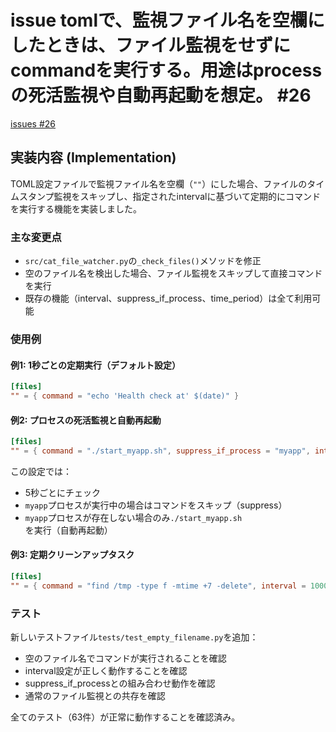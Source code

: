 # issue tomlで、監視ファイル名を空欄にしたときは、ファイル監視をせずにcommandを実行する。用途はprocessの死活監視や自動再起動を想定。 #26
[issues #26](https://github.com/cat2151/cat-file-watcher/issues/26)

## 実装内容 (Implementation)

TOML設定ファイルで監視ファイル名を空欄（`""`）にした場合、ファイルのタイムスタンプ監視をスキップし、指定されたintervalに基づいて定期的にコマンドを実行する機能を実装しました。

### 主な変更点
- `src/cat_file_watcher.py`の`_check_files()`メソッドを修正
- 空のファイル名を検出した場合、ファイル監視をスキップして直接コマンドを実行
- 既存の機能（interval、suppress_if_process、time_period）は全て利用可能

### 使用例

#### 例1: 1秒ごとの定期実行（デフォルト設定）
```toml
[files]
"" = { command = "echo 'Health check at' $(date)" }
```

#### 例2: プロセスの死活監視と自動再起動
```toml
[files]
"" = { command = "./start_myapp.sh", suppress_if_process = "myapp", interval = 5000 }
```
この設定では：
- 5秒ごとにチェック
- `myapp`プロセスが実行中の場合はコマンドをスキップ（suppress）
- `myapp`プロセスが存在しない場合のみ`./start_myapp.sh`を実行（自動再起動）

#### 例3: 定期クリーンアップタスク
```toml
[files]
"" = { command = "find /tmp -type f -mtime +7 -delete", interval = 10000 }
```

### テスト
新しいテストファイル`tests/test_empty_filename.py`を追加：
- 空のファイル名でコマンドが実行されることを確認
- interval設定が正しく動作することを確認
- suppress_if_processとの組み合わせ動作を確認
- 通常のファイル監視との共存を確認

全てのテスト（63件）が正常に動作することを確認済み。
